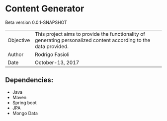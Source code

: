 Content Generator
=================
Beta version 0.0.1-SNAPSHOT

| | |
| ------ | ------ |
| Objective | This project aims to provide the functionality of generating personalized content according to the data provided. |
| Author | Rodrigo Fasioli |
| Date | October-13, 2017 |

Dependencies:
-----
- Java
- Maven
- Spring boot
- JPA 
- Mongo Data
